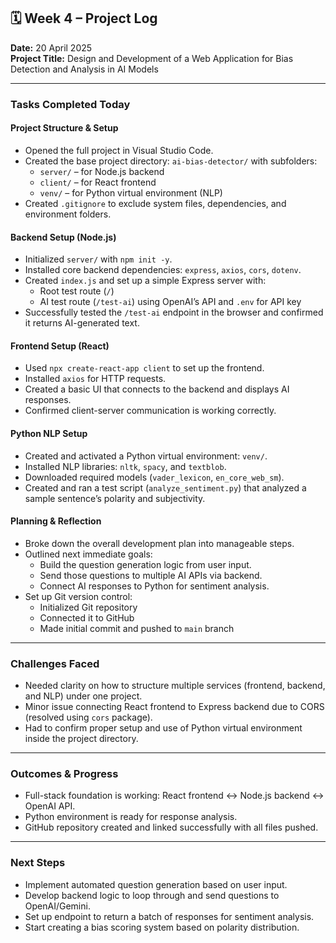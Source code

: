 ## 🗓️ Week 4 – Project Log  
**Date:** 20 April 2025  
**Project Title:** Design and Development of a Web Application for Bias Detection and Analysis in AI Models

---

###  Tasks Completed Today

####  Project Structure & Setup
- Opened the full project in Visual Studio Code.
- Created the base project directory: `ai-bias-detector/` with subfolders:
  - `server/` – for Node.js backend
  - `client/` – for React frontend
  - `venv/` – for Python virtual environment (NLP)
- Created `.gitignore` to exclude system files, dependencies, and environment folders.

####  Backend Setup (Node.js)
- Initialized `server/` with `npm init -y`.
- Installed core backend dependencies: `express`, `axios`, `cors`, `dotenv`.
- Created `index.js` and set up a simple Express server with:
  - Root test route (`/`)
  - AI test route (`/test-ai`) using OpenAI’s API and `.env` for API key
- Successfully tested the `/test-ai` endpoint in the browser and confirmed it returns AI-generated text.

####  Frontend Setup (React)
- Used `npx create-react-app client` to set up the frontend.
- Installed `axios` for HTTP requests.
- Created a basic UI that connects to the backend and displays AI responses.
- Confirmed client-server communication is working correctly.

####  Python NLP Setup
- Created and activated a Python virtual environment: `venv/`.
- Installed NLP libraries: `nltk`, `spacy`, and `textblob`.
- Downloaded required models (`vader_lexicon`, `en_core_web_sm`).
- Created and ran a test script (`analyze_sentiment.py`) that analyzed a sample sentence’s polarity and subjectivity.

####  Planning & Reflection
- Broke down the overall development plan into manageable steps.
- Outlined next immediate goals:
  - Build the question generation logic from user input.
  - Send those questions to multiple AI APIs via backend.
  - Connect AI responses to Python for sentiment analysis.
- Set up Git version control:
  - Initialized Git repository
  - Connected it to GitHub
  - Made initial commit and pushed to `main` branch

---

###  Challenges Faced
- Needed clarity on how to structure multiple services (frontend, backend, and NLP) under one project.
- Minor issue connecting React frontend to Express backend due to CORS (resolved using `cors` package).
- Had to confirm proper setup and use of Python virtual environment inside the project directory.

---

###  Outcomes & Progress
- Full-stack foundation is working: React frontend ↔ Node.js backend ↔ OpenAI API.
- Python environment is ready for response analysis.
- GitHub repository created and linked successfully with all files pushed.

---

###  Next Steps
- Implement automated question generation based on user input.
- Develop backend logic to loop through and send questions to OpenAI/Gemini.
- Set up endpoint to return a batch of responses for sentiment analysis.
- Start creating a bias scoring system based on polarity distribution.

